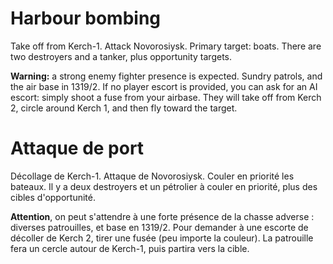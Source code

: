 # Harbour bombing

Take off from Kerch-1. Attack Novorosiysk. Primary target: boats. There are two destroyers and a tanker, plus opportunity targets. 

**Warning:** a strong enemy fighter presence is expected. Sundry patrols, and the air base in 1319/2. If no player escort is provided, you can ask for an AI escort: simply shoot a fuse from your airbase. They will take off from Kerch 2, circle around Kerch 1, and then fly toward the target.

# Attaque de port
Décollage de Kerch-1. Attaque de Novorosiysk. Couler en priorité les bateaux. Il y a deux destroyers et un pétrolier à couler en priorité, plus des cibles d'opportunité.

**Attention**, on peut s'attendre à une forte présence de la chasse adverse : diverses patrouilles, et base en 1319/2. Pour demander à une escorte de décoller de Kerch 2, tirer une fusée (peu importe la couleur). La patrouille fera un cercle autour de Kerch-1, puis partira vers la cible.

